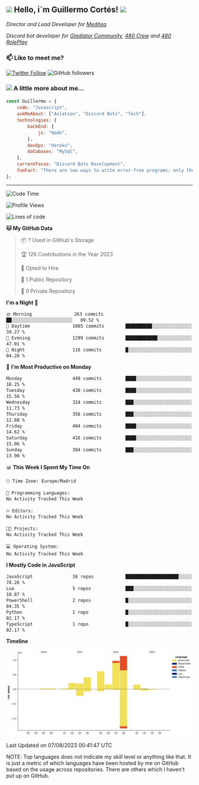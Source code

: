 <h2><img src="https://emojis.slackmojis.com/emojis/images/1531849430/4246/blob-sunglasses.gif?1531849430" width="30"/> Hello, i`m Guillermo Cortés! <img src="https://media.giphy.com/media/PiuVH04cd9JcmqqWKK/giphy.gif" width="50"></h2>
<p><em>Director and Lead Developer for <a href="https://mediteavirtual.es/">Meditea</a>
</em></p>
<p><em>Discord bot developer for <a href="https://discord.comunidadgladiator.com">Gladiator Community</a>, <a href="https://discord.gg/UpvpkUbGdA">480 Crew</a> and <a href="https://discord.gg/dmMRQgH3tu">480 RolePlay</a>
</em></p>

### 📫 Like to meet me?

[![Twitter Follow](https://img.shields.io/twitter/follow/concara3443?label=Follow)](https://twitter.com/intent/follow?screen_name=concara3443)
![GitHub followers](https://img.shields.io/github/followers/concara3443?label=Follow&style=social)

### <img src="https://media.giphy.com/media/WFZvB7VIXBgiz3oDXE/giphy.gif" width="50"> A little more about me...  

```javascript
const Guillermo = {
    code: "Javascript",
    askMeAbout: ["Aviation", "Discord Bots", "Tech"],
    technologies: {
        backEnd: {
            js: "Node",
        },
        devOps: "Heroku",
        databases: "MySql",
    },
    currentFocus: "Discord Bots Development",
    funFact: "There are two ways to write error-free programs; only the third one works"
};
```

---

<!--START_SECTION:waka-->
![Code Time](http://img.shields.io/badge/Code%20Time-295%20hrs%2022%20mins-blue)

![Profile Views](http://img.shields.io/badge/Profile%20Views-0-blue)

![Lines of code](https://img.shields.io/badge/From%20Hello%20World%20I%27ve%20Written-39.4%20million%20lines%20of%20code-blue)

**🐱 My GitHub Data** 

> 📦 ? Used in GitHub's Storage 
 > 
> 🏆 126 Contributions in the Year 2023
 > 
> 💼 Opted to Hire
 > 
> 📜 1 Public Repository 
 > 
> 🔑 0 Private Repository 
 > 
**I'm a Night 🦉** 

```text
🌞 Morning                263 commits         ██░░░░░░░░░░░░░░░░░░░░░░░   09.52 % 
🌆 Daytime                1085 commits        ██████████░░░░░░░░░░░░░░░   39.27 % 
🌃 Evening                1299 commits        ████████████░░░░░░░░░░░░░   47.01 % 
🌙 Night                  116 commits         █░░░░░░░░░░░░░░░░░░░░░░░░   04.20 % 
```
📅 **I'm Most Productive on Monday** 

```text
Monday                   449 commits         ████░░░░░░░░░░░░░░░░░░░░░   16.25 % 
Tuesday                  430 commits         ████░░░░░░░░░░░░░░░░░░░░░   15.56 % 
Wednesday                324 commits         ███░░░░░░░░░░░░░░░░░░░░░░   11.73 % 
Thursday                 356 commits         ███░░░░░░░░░░░░░░░░░░░░░░   12.88 % 
Friday                   404 commits         ████░░░░░░░░░░░░░░░░░░░░░   14.62 % 
Saturday                 416 commits         ████░░░░░░░░░░░░░░░░░░░░░   15.06 % 
Sunday                   384 commits         ███░░░░░░░░░░░░░░░░░░░░░░   13.90 % 
```


📊 **This Week I Spent My Time On** 

```text
🕑︎ Time Zone: Europe/Madrid

💬 Programming Languages: 
No Activity Tracked This Week

🔥 Editors: 
No Activity Tracked This Week

🐱‍💻 Projects: 
No Activity Tracked This Week

💻 Operating System: 
No Activity Tracked This Week
```

**I Mostly Code in JavaScript** 

```text
JavaScript               36 repos            ████████████████████░░░░░   78.26 % 
Lua                      5 repos             ███░░░░░░░░░░░░░░░░░░░░░░   10.87 % 
PowerShell               2 repos             █░░░░░░░░░░░░░░░░░░░░░░░░   04.35 % 
Python                   1 repo              █░░░░░░░░░░░░░░░░░░░░░░░░   02.17 % 
TypeScript               1 repo              █░░░░░░░░░░░░░░░░░░░░░░░░   02.17 % 
```



**Timeline**

![Lines of Code chart](https://raw.githubusercontent.com/Concara3443/Concara3443/main/assets/bar_graph.png)


 Last Updated on 07/08/2023 00:41:47 UTC
<!--END_SECTION:waka-->

NOTE: Top languages does not indicate my skill level or anything like that. It is just a metric of which languages have been hosted by me on GitHub based on the usage across repositories. There are others which I haven't put up on GitHub.
